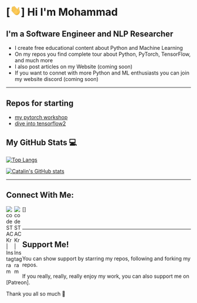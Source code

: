# [<img src="https://raw.githubusercontent.com/ABSphreak/ABSphreak/master/gifs/Hi.gif" width="30px">] Hi I'm Mohammad

## I'm a Software Engineer and NLP Researcher

- I create free educational content about Python and Machine Learning
- On my repos you find complete tour about Python, PyTorch, TensorFlow, and much more
- I also post articles on my Website (coming soon)
- If you want to connet with more Python and ML enthusiasts you can join my website discord (coming soon)


---

## Repos for starting

- [my pytorch workshop](https://github.com/zoom4ai/my-pytorch-workshop)
- [dive into tensorflow2](https://github.com/zoom4ai/dive-into-tensorflow2)



## My GitHub Stats 💻

[![Top Langs](https://github-readme-stats.vercel.app/api/top-langs/?username=zoom4ai&hide=java,html,css&theme=dracula)](https://github.com/anuraghazra/github-readme-stats)

[![Catalin's GitHub stats](https://github-readme-stats.vercel.app/api?username=zoom4ai&theme=dracula)](https://github.com/anuraghazra/github-readme-stats)


[website]: https://www.zoom4ai.com/
[devto]: https://dev.to/zoom4ai
[instagram]: https://www.instagram.com/zoom4ai/

 
---

## Connect With Me:



[<img align="left" alt="codeSTACKr | Instagram" width="22px" src="https://cdn.jsdelivr.net/npm/simple-icons@v3/icons/instagram.svg" />][instagram]
[<img align="left" alt="codeSTACKr | Instagram" width="22px" src="https://cdn.jsdelivr.net/npm/simple-icons@v3/icons/medium.svg" />]


<br />

---
## Support Me!
You can show support by starring my repos, following and forking my repos.

If you really, really, really enjoy my work, you can also support me on [Patreon].

Thank you all so much 🙏
